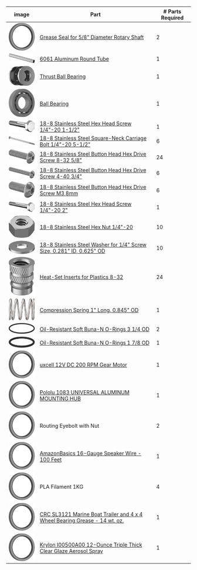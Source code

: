 | image | Part | # Parts Required |
| ----- | ---- | ---------------- |    
|<img src="images\grease_seal.png" title="Grease Seal" width="100">|[Grease Seal for 5/8" Diameter Rotary Shaft](https://www.mcmaster.com/5154T83) | 2 |
|<img src="images\aluminum_round_tube.png" title="Grease Seal" width="100">|[6061 Aluminum Round Tube](https://www.mcmaster.com/9056K91) | 1 |	
|<img src="images\thrust_bearing.png" title="Grease Seal" width="100">|[Thrust Ball Bearing](https://www.mcmaster.com/6655K38) |	1 |	
|<img src="images\ball_bearing.png" title="Grease Seal" width="100">|[Ball Bearing](https://www.mcmaster.com/60355K506) | 1 |
|<img src="images\hex_head_screw_1_1_2_inch.png" title="Grease Seal" width="100">|[18-8 Stainless Steel Hex Head Screw 1/4"-20 1-1/2"](https://www.mcmaster.com/92198a546) | 1	 |
|<img src="images\carriage_bolt.png" title="Grease Seal" width="100">|[18-8 Stainless Steel Square-Neck Carriage Bolt 1/4"-20 5-1/2"](https://www.mcmaster.com/92356A564) | 6 |
|<img src="images\8-32_hex_screw.png" title="Grease Seal" width="100">|[18-8 Stainless Steel Button Head Hex Drive Screw 8-32 5/8"](https://www.mcmaster.com/92949A196) | 24 |
|<img src="images\4-40_hex_screw.png" title="Grease Seal" width="100">|[18-8 Stainless Steel Button Head Hex Drive Screw 4-40 3/4"](https://www.mcmaster.com/92949A113) | 6	|
|<img src="images\M3_8mm_hex_screw.png" title="Grease Seal" width="100">|[18-8 Stainless Steel Button Head Hex Drive Screw M3 8mm](https://www.mcmaster.com/92095A181) | 6 |	
|<img src="images\hex_head_screw_2_inch.png" title="Grease Seal" width="100">|[18-8 Stainless Steel Hex Head Screw 1/4"-20 2"](https://www.mcmaster.com/92198A550) | 1 |	
|<img src="images\hex_nut.png" title="Grease Seal" width="100">|[18-8 Stainless Steel Hex Nut 1/4"-20](https://www.mcmaster.com/91845A029) | 10 |	
|<img src="images\washer.png" title="Grease Seal" width="100">|[18-8 Stainless Steel Washer for 1/4" Screw Size, 0.281" ID, 0.625" OD](https://www.mcmaster.com/92141A029) | 10 |	
|<img src="images\heat-set_inserts.png" title="Grease Seal" width="100">|[Heat-Set Inserts for Plastics 8-32](https://www.mcmaster.com/93365A142) | 24 |	
|<img src="images\spring.png" title="Grease Seal" width="100">|[Compression Spring 1" Long, 0.845" OD](https://www.mcmaster.com/9657K319) | 1 |	
|<img src="images\3_inch_orings.png" title="Grease Seal" width="100">|[Oil-Resistant Soft Buna-N O-Rings 3 1/4 OD](https://www.mcmaster.com/2418T189) | 2 |	
|<img src="images\1_7_8_oring.png" title="Grease Seal" width="100">|[Oil-Resistant Soft Buna-N O-Rings 1 7/8 OD](https://www.mcmaster.com/2418T178) | 1 |	
|<img src="images\grease_seal.png" title="Grease Seal" width="100">|[uxcell 12V DC 200 RPM Gear Motor](https://smile.amazon.com/gp/product/B01KTXRB90/ref=oh_aui_search_asin_title?ie=UTF8&psc=1) | 1 |	
|<img src="images\grease_seal.png" title="Grease Seal" width="100">|[Pololu 1083 UNIVERSAL ALUMINUM MOUNTING HUB](https://smile.amazon.com/gp/product/B00B887FX8/ref=oh_aui_search_asin_title?ie=UTF8&psc=1) | 1 |	
|<img src="images\grease_seal.png" title="Grease Seal" width="100">|Routing Eyebolt with Nut | 2  
|<img src="images\grease_seal.png" title="Grease Seal" width="100">|[AmazonBasics 16-Gauge Speaker Wire - 100 Feet](https://smile.amazon.com/gp/product/B006LW0W5Y/ref=oh_aui_search_asin_title?ie=UTF8&psc=1) | 1 |	
|<img src="images\grease_seal.png" title="Grease Seal" width="100">|PLA Filament 1KG | 4 |	
|<img src="images\grease_seal.png" title="Grease Seal" width="100">|[CRC SL3121 Marine Boat Trailer and 4 x 4 Wheel Bearing Grease - 14 wt. oz.](https://smile.amazon.com/gp/product/B000CPJMY8/ref=oh_aui_search_asin_title?ie=UTF8&psc=1) | 1 |	
|<img src="images\grease_seal.png" title="Grease Seal" width="100">|[Krylon I00500A00 12-Ounce Triple Thick Clear Glaze Aerosol Spray](https://smile.amazon.com/gp/product/B001144TJC/ref=oh_aui_search_asin_title?ie=UTF8&psc=1) | 1 |	
